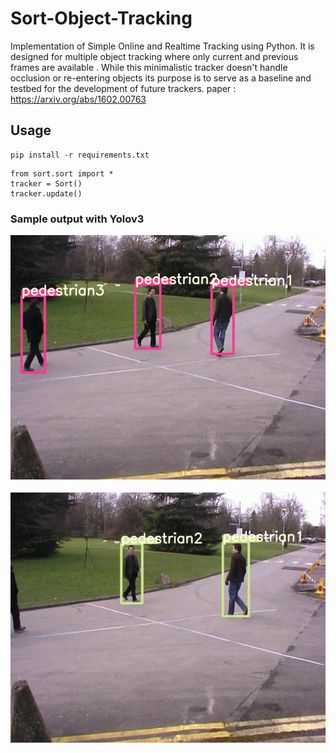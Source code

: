 # Sort-Object-Tracking
Implementation of Simple Online and Realtime Tracking using Python. It is designed for multiple object tracking where only current and previous frames are available . While this minimalistic tracker doesn't handle occlusion or re-entering objects its purpose is to serve as a baseline and testbed for the development of future trackers.
paper : https://arxiv.org/abs/1602.00763


## Usage

```
pip install -r requirements.txt
```

```
from sort.sort import *
tracker = Sort()
tracker.update()
```
### Sample output with Yolov3
<img src="https://github.com/arunm8489/Sort-Object-Tracking/blob/main/images/track1.png">
<br>
<br>
<img src = "https://github.com/arunm8489/Sort-Object-Tracking/blob/main/images/track2.png">
